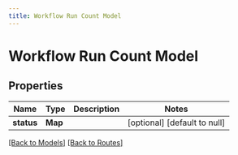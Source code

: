 ```yaml
---
title: Workflow Run Count Model
---
```


# Workflow Run Count Model
## Properties

| Name | Type | Description | Notes |
|------------ | ------------- | ------------- | -------------|
| **status** | **Map** |  | [optional] [default to null] |

[[Back to Models]](../overview#models) [[Back to Routes]](../overview#routes)

